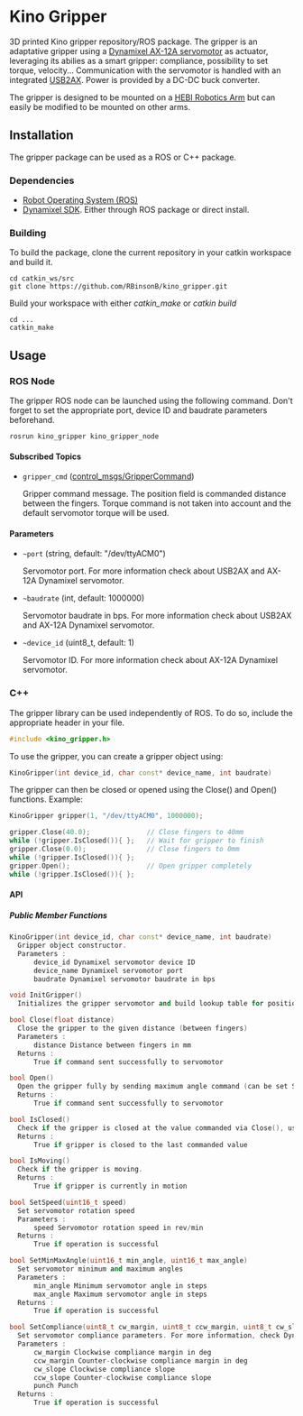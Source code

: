 # Kino Gripper
3D printed Kino gripper repository/ROS package. The gripper is an adaptative gripper using a [Dynamixel AX-12A servomotor](https://emanual.robotis.com/docs/en/dxl/ax/ax-12a/) as actuator, leveraging its abilies as a smart gripper: compliance, possibility to set torque, velocity... Communication with the servomotor is handled with an integrated [USB2AX](http://www.xevelabs.com/doku.php?id=product:usb2ax:usb2ax). Power is provided by a DC-DC buck converter.

The gripper is designed to be mounted on a [HEBI Robotics Arm](https://www.hebirobotics.com/robot-arms) but can easily be modified to be mounted on other arms.

## Installation
The gripper package can be used as a ROS or C++ package.

### Dependencies
- [Robot Operating System (ROS)](http://wiki.ros.org)
- [Dynamixel SDK](https://emanual.robotis.com/docs/en/software/dynamixel/dynamixel_sdk/download/). Either through ROS package or direct install.

### Building
To build the package, clone the current repository in your catkin workspace and build it.
```
cd catkin_ws/src
git clone https://github.com/RBinsonB/kino_gripper.git
```
Build your workspace with either *catkin_make* or *catkin build*
```
cd ...
catkin_make
```

## Usage
### ROS Node
The gripper ROS node can be launched using the following command. Don't forget to set the appropriate port, device ID and baudrate parameters beforehand.
```
rosrun kino_gripper kino_gripper_node
```

#### Subscribed Topics
- `gripper_cmd` ([control_msgs/GripperCommand](http://docs.ros.org/en/melodic/api/control_msgs/html/msg/GripperCommand.html))

    Gripper command message. The position field is commanded distance between the fingers. Torque command is not taken into account and the default servomotor torque will be used.

#### Parameters
- `~port` (string, default: "/dev/ttyACM0")

    Servomotor port. For more information check about USB2AX and AX-12A Dynamixel servomotor.
    
- `~baudrate` (int, default: 1000000)

    Servomotor baudrate in bps. For more information check about USB2AX and AX-12A Dynamixel servomotor.
    
- `~device_id` (uint8_t, default: 1)

    Servomotor ID. For more information check about AX-12A Dynamixel servomotor.
    
### C++
The gripper library can be used independently of ROS. To do so, include the appropriate header in your file.
```cpp
#include <kino_gripper.h>

```

To use the gripper, you can create a gripper object using:
```cpp
KinoGripper(int device_id, char const* device_name, int baudrate)
```
The gripper can then be closed or opened using the Close() and Open() functions.
Example:
```cpp
KinoGripper gripper(1, "/dev/ttyACM0", 1000000);

gripper.Close(40.0);              // Close fingers to 40mm
while (!gripper.IsClosed()){ };   // Wait for gripper to finish
gripper.Close(0.0);               // Close fingers to 0mm
while (!gripper.IsClosed()){ };
gripper.Open();                   // Open gripper completely
while (!gripper.IsClosed()){ };
```

#### API
##### Public Member Functions
```cpp
KinoGripper(int device_id, char const* device_name, int baudrate)
  Gripper object constructor.
  Parameters : 
      device_id Dynamixel servomotor device ID
      device_name Dynamixel servomotor port
      baudrate Dynamixel servomotor baudrate in bps
```
```cpp
void InitGripper()
  Initializes the gripper servomotor and build lookup table for position command
```
```cpp
bool Close(float distance)
  Close the gripper to the given distance (between fingers)
  Parameters : 
      distance Distance between fingers in mm
  Returns :
      True if command sent successfully to servomotor
```
```cpp
bool Open()
  Open the gripper fully by sending maximum angle command (can be set SetMinMaxAngle())
  Returns :
      True if command sent successfully to servomotor
```
```cpp
bool IsClosed()
  Check if the gripper is closed at the value commanded via Close(), uses an inner hardcoded threshold.
  Returns :
      True if gripper is closed to the last commanded value
```
```cpp
bool IsMoving()
  Check if the gripper is moving.
  Returns :
      True if gripper is currently in motion
```
```cpp
bool SetSpeed(uint16_t speed)
  Set servomotor rotation speed
  Parameters : 
      speed Servomotor rotation speed in rev/min
  Returns :
      True if operation is successful
```
```cpp
bool SetMinMaxAngle(uint16_t min_angle, uint16_t max_angle)
  Set servomotor minimum and maximum angles
  Parameters : 
      min_angle Minimum servomotor angle in steps
      max_angle Maximum servomotor angle in steps
  Returns :
      True if operation is successful
```
```cpp
bool SetCompliance(uint8_t cw_margin, uint8_t ccw_margin, uint8_t cw_slope, uint8_t ccw_slope, uint16_t punch)
  Set servomotor compliance parameters. For more information, check Dynamixel AX-12A control table for more details.
  Parameters : 
      cw_margin Clockwise compliance margin in deg 
      ccw_margin Counter-clockwise compliance margin in deg
      cw_slope Clockwise compliance slope
      ccw_slope Counter-clockwise compliance slope
      punch Punch
  Returns :
      True if operation is successful
```
